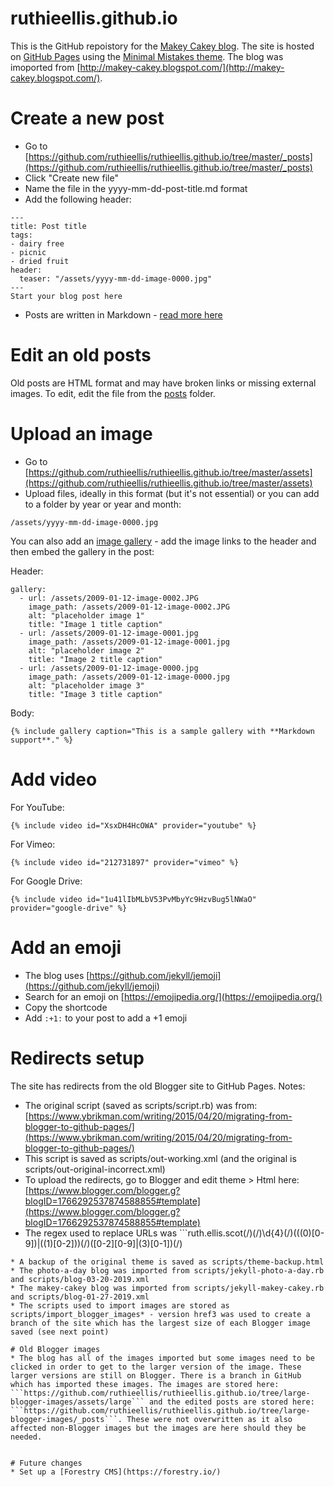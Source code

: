# ruthieellis.github.io
This is the GitHub repoistory for the [Makey Cakey blog](https://ruth.ellis.scot/). The site is hosted on [GitHub Pages](https://pages.github.com/) using the [Minimal Mistakes theme](https://mmistakes.github.io/minimal-mistakes/). The blog was imoported from [http://makey-cakey.blogspot.com/](http://makey-cakey.blogspot.com/). 

# Create a new post
* Go to [https://github.com/ruthieellis/ruthieellis.github.io/tree/master/_posts](https://github.com/ruthieellis/ruthieellis.github.io/tree/master/_posts) 
* Click "Create new file"
* Name the file in the yyyy-mm-dd-post-title.md format 
* Add the following header:
```
---
title: Post title
tags:
- dairy free
- picnic
- dried fruit
header:
  teaser: "/assets/yyyy-mm-dd-image-0000.jpg"
---
Start your blog post here

```
* Posts are written in Markdown - [read more here](https://mmistakes.github.io/minimal-mistakes/markup/markup-html-tags-and-formatting/)

# Edit an old posts
Old posts are HTML format and may have broken links or missing external images. To edit, edit the file from the [posts](https://github.com/ruthieellis/ruthieellis.github.io/tree/master/_posts) folder.

# Upload an image
* Go to [https://github.com/ruthieellis/ruthieellis.github.io/tree/master/assets](https://github.com/ruthieellis/ruthieellis.github.io/tree/master/assets)
* Upload files, ideally in this format (but it's not essential) or you can add to a folder by year or year and month: 
```
/assets/yyyy-mm-dd-image-0000.jpg
```

You can also add an [image gallery](https://mmistakes.github.io/minimal-mistakes/docs/helpers/) - add the image links to the header and then embed the gallery in the post:

Header:
```
gallery:
  - url: /assets/2009-01-12-image-0002.JPG
    image_path: /assets/2009-01-12-image-0002.JPG
    alt: "placeholder image 1"
    title: "Image 1 title caption"
  - url: /assets/2009-01-12-image-0001.jpg
    image_path: /assets/2009-01-12-image-0001.jpg
    alt: "placeholder image 2"
    title: "Image 2 title caption"
  - url: /assets/2009-01-12-image-0000.jpg
    image_path: /assets/2009-01-12-image-0000.jpg
    alt: "placeholder image 3"
    title: "Image 3 title caption"
```


Body:
```
{% include gallery caption="This is a sample gallery with **Markdown support**." %}
```

# Add video
For YouTube:
```
{% include video id="XsxDH4HcOWA" provider="youtube" %}
```

For Vimeo:
```
{% include video id="212731897" provider="vimeo" %}
```

For Google Drive:
```
{% include video id="1u41lIbMLbV53PvMbyYc9HzvBug5lNWaO" provider="google-drive" %}
```

# Add an emoji
* The blog uses [https://github.com/jekyll/jemoji](https://github.com/jekyll/jemoji)
* Search for an emoji on [https://emojipedia.org/](https://emojipedia.org/)
* Copy the shortcode
* Add ```:+1:``` to your post to add a +1 emoji

# Redirects setup
The site has redirects from the old Blogger site to GitHub Pages. 
Notes:
* The original script (saved as scripts/script.rb) was from: [https://www.ybrikman.com/writing/2015/04/20/migrating-from-blogger-to-github-pages/](https://www.ybrikman.com/writing/2015/04/20/migrating-from-blogger-to-github-pages/)
* This script is saved as scripts/out-working.xml (and the original is scripts/out-original-incorrect.xml)
* To upload the redirects, go to Blogger and edit theme > Html here: [https://www.blogger.com/blogger.g?blogID=1766292537874588855#template](https://www.blogger.com/blogger.g?blogID=1766292537874588855#template)
* The regex used to replace URLs was ```ruth.ellis.scot(\/)(\/)\d{4}(\/)(((0)[0-9])|((1)[0-2]))(\/)([0-2][0-9]|(3)[0-1])(\/)
```
* A backup of the original theme is saved as scripts/theme-backup.html
* The photo-a-day blog was imported from scripts/jekyll-photo-a-day.rb and scripts/blog-03-20-2019.xml
* The makey-cakey blog was imported from scripts/jekyll-makey-cakey.rb and scripts/blog-01-27-2019.xml
* The scripts used to import images are stored as scripts/import_blogger_images* - version href3 was used to create a branch of the site which has the largest size of each Blogger image saved (see next point)

# Old Blogger images
* The blog has all of the images imported but some images need to be clicked in order to get to the larger version of the image. These larger versions are still on Blogger. There is a branch in GitHub which has imported these images. The images are stored here: ```https://github.com/ruthieellis/ruthieellis.github.io/tree/large-blogger-images/assets/large``` and the edited posts are stored here: ```https://github.com/ruthieellis/ruthieellis.github.io/tree/large-blogger-images/_posts```. These were not overwritten as it also affected non-Blogger images but the images are here should they be needed. 


# Future changes
* Set up a [Forestry CMS](https://forestry.io/)
